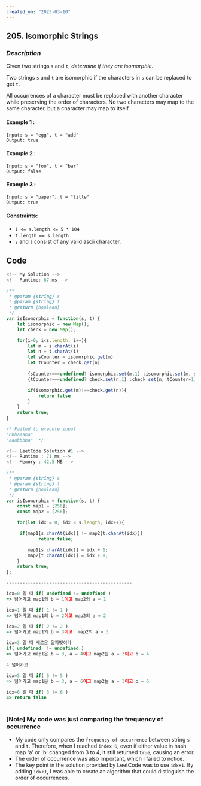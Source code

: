 ```yaml
---
created_on: "2023-03-10"
---
```


## 205. Isomorphic Strings


### _Description_

Given two strings `s` and `t`, <i>determine if they are isomorphic</i>.

Two strings `s` and `t` are isomorphic if the characters in `s` can be replaced to get `t`.

All occurrences of a character must be replaced with another character while preserving the order of characters. No two characters may map to the same character, but a character may map to itself.


#### Example 1 :
```
Input: s = "egg", t = "add"
Output: true
```

#### Example 2 :
```
Input: s = "foo", t = "bar"
Output: false
```

#### Example 3 :
```
Input: s = "paper", t = "title"
Output: true
```

#### Constraints:

- `1 <= s.length <= 5 * 104`
- `t.length == s.length`
- `s` and `t` consist of any valid ascii character.


## Code

```JavaScript
<!-- My Solution -->
<!-- Runtime: 67 ms -->

/**
 * @param {string} s
 * @param {string} t
 * @return {boolean}
 */
var isIsomorphic = function(s, t) {
    let isomorphic = new Map();
    let check = new Map();

    for(i=0; i<s.length; i++){
        let m = s.charAt(i)
        let n = t.charAt(i)
        let sCounter = isomorphic.get(m)
        let tCounter = check.get(n)
        
        {sCounter===undefined? isomorphic.set(m,1) :isomorphic.set(m, sCounter+1)} 
        {tCounter===undefined? check.set(n,1) :check.set(n, tCounter+1)} 

        if(isomorphic.get(m)!==check.get(n)){
            return false
        }
    }
    return true;
}

/* Failed to execute input
"bbbaaaba"
"aaabbbba"  */

```

```JavaScript
<!-- LeetCode Solution #1 -->
<!-- Runtime : 71 ms -->
<!-- Memory : 42.5 MB -->

/**
 * @param {string} s
 * @param {string} t
 * @return {boolean}
 */
var isIsomorphic = function(s, t) {
    const map1 = [256];
    const map2 = [256];

    for(let idx = 0; idx < s.length; idx++){

     if(map1[s.charAt(idx)] != map2[t.charAt(idx)])
            return false;

        map1[s.charAt(idx)] = idx + 1;
        map2[t.charAt(idx)] = idx + 1;
    }
    return true; 
};

-----------------------------------------------

idx=0 일 때 if( undefined != undefined ) 
=> 넘어가고 map1의 b = 1이고 map2의 a = 1

idx=1 일 때 if( 1 != 1 ) 
=> 넘어가고 map1의 b = 2이고 map2의 a = 2

idx=2 일 때 if( 2 != 2 ) 
=> 넘어가고 map1의 b = 3이고  map2의 a = 3

idx=3 일 때 새로운 알파벳이라 
if( undefined  != undefined ) 
=> 넘어가고 map1은 b = 3, a = 4이고 map2는 a = 3이고 b = 4

4 넘어가고

idx=5 일 때 if( 5 != 5 ) 
=> 넘어가고 map1은 b = 3, a = 6이고 map2는 a = 3이고 b = 6

idx=6 일 때 if( 3 != 6 ) 
=> return false

```


#

### [Note] My code was just comparing the frequency of occurrence

- My code only compares the `frequency of occurrence` between string `s` and `t`. Therefore, when I reached `index 6`, even if either value in hash map 'a' or 'b' changed from 3 to 4, it still returned `true`, causing an error. 
- The order of occurrence was also important, which I failed to notice.
- The key point in the solution provided by LeetCode was to use `idx+1`. By adding `idx+1`, I was able to create an algorithm that could distinguish the order of occurrences.

